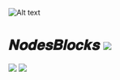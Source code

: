 

<img
  src="https://i.ibb.co/Ws34ZkY/banner.jpg"
  alt="Alt text"
  title="banner"
  style="display: inline-block; margin: 0 auto; max-width: 300px">


# 𝑵𝒐𝒅𝒆𝒔𝑩𝒍𝒐𝒄𝒌𝒔 ![](https://komarev.com/ghpvc/?username=NodesBlocks&color=blueviolet)


<div>
    <img align="top" align="center" src="https://github-readme-stats.vercel.app/api?username=NodesBlocks&show_icons=true&theme=nightow"/>
    <img align="top" align="center" src="https://github-readme-stats.vercel.app/api?username=NodesBlocks&show_icons=true&theme=nightowl"/>
<div>



